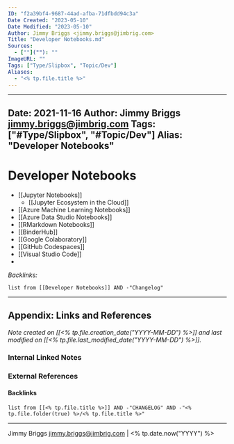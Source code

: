 ```yaml
---
ID: "f2a39bf4-9687-44ad-afba-71dfbdd94c3a"
Date Created: "2023-05-10"
Date Modified: "2023-05-10"
Author: Jimmy Briggs <jimmy.briggs@jimbrig.com>
Title: "Developer Notebooks.md"
Sources: 
  - [""](""): ""
ImageURL: ""
Tags: ["Type/Slipbox", "Topic/Dev"]
Aliases:
  - "<% tp.file.title %>"
---
```


---
Date: 2021-11-16
Author: Jimmy Briggs <jimmy.briggs@jimbrig.com>
Tags: ["#Type/Slipbox", "#Topic/Dev"]
Alias: "Developer Notebooks"
---

# Developer Notebooks

- [[Jupyter Notebooks]]
    - [[Jupyter Ecosystem in the Cloud]]
- [[Azure Machine Learning Notebooks]]
- [[Azure Data Studio Notebooks]]
- [[RMarkdown Notebooks]]
- [[BinderHub]]
- [[Google Colaboratory]]
- [[GitHub Codespaces]]
- [[Visual Studio Code]]
- 

*Backlinks:*

```dataview
list from [[Developer Notebooks]] AND -"Changelog"
```

***

## Appendix: Links and References

*Note created on [[<% tp.file.creation_date("YYYY-MM-DD") %>]] and last modified on [[<% tp.file.last_modified_date("YYYY-MM-DD") %>]].*

### Internal Linked Notes

### External References

#### Backlinks

```dataview
list from [[<% tp.file.title %>]] AND -"CHANGELOG" AND -"<% tp.file.folder(true) %>/<% tp.file.title %>"
```


***

Jimmy Briggs <jimmy.briggs@jimbrig.com> | <% tp.date.now("YYYY") %>